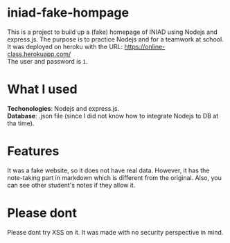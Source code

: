 # iniad-fake-hompage
This is a project to build up a (fake) homepage of INIAD using Nodejs and express.js. The purpose is to practice Nodejs and for a teamwork at school.  
It was deployed on heroku with the URL: https://online-class.herokuapp.com/  
The user and password is `1`.

# What I used
**Techonologies**: Nodejs and express.js.  
**Database**: .json file (since I did not know how to integrate Nodejs to DB at tha time).  

# Features
It was a fake website, so it does not have real data. However, it has the note-taking part in markdown which is different from the original. Also, you can see other student's notes if they allow it.  

# Please dont
Please dont try XSS on it. It was made with no security perspective in mind.
